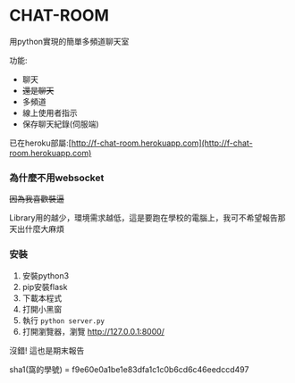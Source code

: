 # CHAT-ROOM
用python實現的簡單多頻道聊天室

功能:
- 聊天
- ~~還是聊天~~
- 多頻道
- 線上使用者指示
- 保存聊天紀錄(伺服端)

已在heroku部屬:[http://f-chat-room.herokuapp.com](http://f-chat-room.herokuapp.com)

### 為什麼不用websocket

~~因為我喜歡裝逼~~

Library用的越少，環境需求越低，這是要跑在學校的電腦上，我可不希望報告那天出什麼大麻煩

### 安裝
1. 安裝python3
2. pip安裝flask
3. 下載本程式
4. 打開小黑窗
5. 執行 `python server.py`
6. 打開瀏覽器，瀏覽 http://127.0.0.1:8000/

沒錯!
這也是期末報告

sha1(窩的學號) = f9e60e0a1be1e83dfa1c1c0b6cd6c46eedccd497